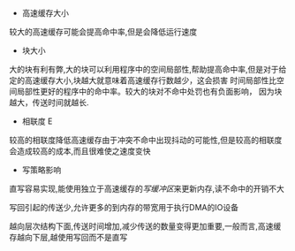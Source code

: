 
- 高速缓存大小

较大的高速缓存可能会提高命中率,但是会降低运行速度

- 块大小

大的块有利有弊,大的块可以利用程序中的空间局部性,帮助提高命中率,但是对于给定的高速缓存大小,块越大就意味着高速缓存行数越少，这会损害 时间局部性比空间局部性更好的程序中的命中率。较大的块对不命中处罚也有负面影响， 因为块越大，传送时间就越长.

- 相联度 E

较高的相联度降低高速缓存由于冲突不命中出现抖动的可能性,但是较高的相联度会造成较高的成本,而且很难使之速度变快

- 写策略影响

直写容易实现,能使用独立于高速缓存的*写缓冲区*来更新内存,读不命中的开销不大

写回引起的传送少,允许更多的到内存的带宽用于执行DMA的IO设备

越向层次结构下面,传送时间增加,减少传送的数量变得更加重要,一般而言,高速缓存越向下层,越使用写回而不是直写
